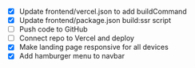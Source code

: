 - [x] Update frontend/vercel.json to add buildCommand
- [x] Update frontend/package.json build:ssr script
- [ ] Push code to GitHub
- [ ] Connect repo to Vercel and deploy
- [x] Make landing page responsive for all devices
- [x] Add hamburger menu to navbar
